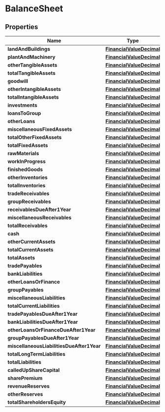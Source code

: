 
# BalanceSheet

## Properties
Name | Type | Description | Notes
------------ | ------------- | ------------- | -------------
**landAndBuildings** | [**FinancialValueDecimal**](FinancialValueDecimal.md) |  |  [optional]
**plantAndMachinery** | [**FinancialValueDecimal**](FinancialValueDecimal.md) |  |  [optional]
**otherTangibleAssets** | [**FinancialValueDecimal**](FinancialValueDecimal.md) |  |  [optional]
**totalTangibleAssets** | [**FinancialValueDecimal**](FinancialValueDecimal.md) |  |  [optional]
**goodwill** | [**FinancialValueDecimal**](FinancialValueDecimal.md) |  |  [optional]
**otherIntangibleAssets** | [**FinancialValueDecimal**](FinancialValueDecimal.md) |  |  [optional]
**totalIntangibleAssets** | [**FinancialValueDecimal**](FinancialValueDecimal.md) |  |  [optional]
**investments** | [**FinancialValueDecimal**](FinancialValueDecimal.md) |  |  [optional]
**loansToGroup** | [**FinancialValueDecimal**](FinancialValueDecimal.md) |  |  [optional]
**otherLoans** | [**FinancialValueDecimal**](FinancialValueDecimal.md) |  |  [optional]
**miscellaneousFixedAssets** | [**FinancialValueDecimal**](FinancialValueDecimal.md) |  |  [optional]
**totalOtherFixedAssets** | [**FinancialValueDecimal**](FinancialValueDecimal.md) |  |  [optional]
**totalFixedAssets** | [**FinancialValueDecimal**](FinancialValueDecimal.md) |  |  [optional]
**rawMaterials** | [**FinancialValueDecimal**](FinancialValueDecimal.md) |  |  [optional]
**workInProgress** | [**FinancialValueDecimal**](FinancialValueDecimal.md) |  |  [optional]
**finishedGoods** | [**FinancialValueDecimal**](FinancialValueDecimal.md) |  |  [optional]
**otherInventories** | [**FinancialValueDecimal**](FinancialValueDecimal.md) |  |  [optional]
**totalInventories** | [**FinancialValueDecimal**](FinancialValueDecimal.md) |  |  [optional]
**tradeReceivables** | [**FinancialValueDecimal**](FinancialValueDecimal.md) |  |  [optional]
**groupReceivables** | [**FinancialValueDecimal**](FinancialValueDecimal.md) |  |  [optional]
**receivablesDueAfter1Year** | [**FinancialValueDecimal**](FinancialValueDecimal.md) |  |  [optional]
**miscellaneousReceivables** | [**FinancialValueDecimal**](FinancialValueDecimal.md) |  |  [optional]
**totalReceivables** | [**FinancialValueDecimal**](FinancialValueDecimal.md) |  |  [optional]
**cash** | [**FinancialValueDecimal**](FinancialValueDecimal.md) |  |  [optional]
**otherCurrentAssets** | [**FinancialValueDecimal**](FinancialValueDecimal.md) |  |  [optional]
**totalCurrentAssets** | [**FinancialValueDecimal**](FinancialValueDecimal.md) |  |  [optional]
**totalAssets** | [**FinancialValueDecimal**](FinancialValueDecimal.md) |  |  [optional]
**tradePayables** | [**FinancialValueDecimal**](FinancialValueDecimal.md) |  |  [optional]
**bankLiabilities** | [**FinancialValueDecimal**](FinancialValueDecimal.md) |  |  [optional]
**otherLoansOrFinance** | [**FinancialValueDecimal**](FinancialValueDecimal.md) |  |  [optional]
**groupPayables** | [**FinancialValueDecimal**](FinancialValueDecimal.md) |  |  [optional]
**miscellaneousLiabilities** | [**FinancialValueDecimal**](FinancialValueDecimal.md) |  |  [optional]
**totalCurrentLiabilities** | [**FinancialValueDecimal**](FinancialValueDecimal.md) |  |  [optional]
**tradePayablesDueAfter1Year** | [**FinancialValueDecimal**](FinancialValueDecimal.md) |  |  [optional]
**bankLiabilitiesDueAfter1Year** | [**FinancialValueDecimal**](FinancialValueDecimal.md) |  |  [optional]
**otherLoansOrFinanceDueAfter1Year** | [**FinancialValueDecimal**](FinancialValueDecimal.md) |  |  [optional]
**groupPayablesDueAfter1Year** | [**FinancialValueDecimal**](FinancialValueDecimal.md) |  |  [optional]
**miscellaneousLiabilitiesDueAfter1Year** | [**FinancialValueDecimal**](FinancialValueDecimal.md) |  |  [optional]
**totalLongTermLiabilities** | [**FinancialValueDecimal**](FinancialValueDecimal.md) |  |  [optional]
**totalLiabilities** | [**FinancialValueDecimal**](FinancialValueDecimal.md) |  |  [optional]
**calledUpShareCapital** | [**FinancialValueDecimal**](FinancialValueDecimal.md) |  |  [optional]
**sharePremium** | [**FinancialValueDecimal**](FinancialValueDecimal.md) |  |  [optional]
**revenueReserves** | [**FinancialValueDecimal**](FinancialValueDecimal.md) |  |  [optional]
**otherReserves** | [**FinancialValueDecimal**](FinancialValueDecimal.md) |  |  [optional]
**totalShareholdersEquity** | [**FinancialValueDecimal**](FinancialValueDecimal.md) |  |  [optional]



